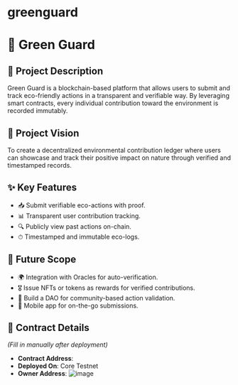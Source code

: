 # greenguard
# 🌱 Green Guard

## 📘 Project Description
Green Guard is a blockchain-based platform that allows users to submit and track eco-friendly actions in a transparent and verifiable way. By leveraging smart contracts, every individual contribution toward the environment is recorded immutably.

## 🎯 Project Vision
To create a decentralized environmental contribution ledger where users can showcase and track their positive impact on nature through verified and timestamped records.

## ✨ Key Features
- 📥 Submit verifiable eco-actions with proof.
- 📊 Transparent user contribution tracking.
- 🔍 Publicly view past actions on-chain.
- ⏱ Timestamped and immutable eco-logs.

## 🚀 Future Scope
- 🌍 Integration with Oracles for auto-verification.
- 🎖️ Issue NFTs or tokens as rewards for verified contributions.
- 🧠 Build a DAO for community-based action validation.
- 📲 Mobile app for on-the-go submissions.

## 📝 Contract Details
_(Fill in manually after deployment)_

- **Contract Address**:
- **Deployed On**: Core Testnet
- **Owner Address**:
![image](https://github.com/user-attachments/assets/4343e75a-aee2-4605-83bf-25f98dd0f2d3)
